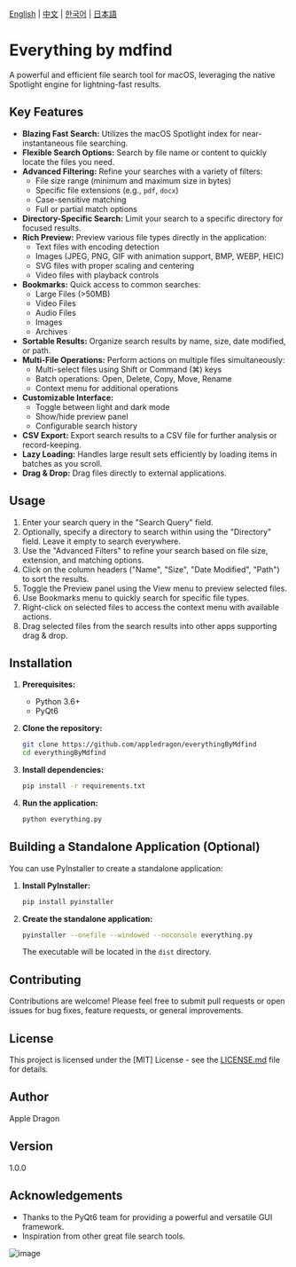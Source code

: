 [English](README.md) | [中文](README_CN.md) | [한국어](README_KO.md) | [日本語](README_JP.md)

# Everything by mdfind

A powerful and efficient file search tool for macOS, leveraging the native Spotlight engine for lightning-fast results.

## Key Features

*   **Blazing Fast Search:** Utilizes the macOS Spotlight index for near-instantaneous file searching.
*   **Flexible Search Options:** Search by file name or content to quickly locate the files you need.
*   **Advanced Filtering:** Refine your searches with a variety of filters:
    *   File size range (minimum and maximum size in bytes)
    *   Specific file extensions (e.g., `pdf`, `docx`)
    *   Case-sensitive matching
    *   Full or partial match options
*   **Directory-Specific Search:** Limit your search to a specific directory for focused results.
*   **Rich Preview:** Preview various file types directly in the application:
    *   Text files with encoding detection
    *   Images (JPEG, PNG, GIF with animation support, BMP, WEBP, HEIC)
    *   SVG files with proper scaling and centering
    *   Video files with playback controls
*   **Bookmarks:** Quick access to common searches:
    *   Large Files (>50MB)
    *   Video Files
    *   Audio Files
    *   Images
    *   Archives
*   **Sortable Results:** Organize search results by name, size, date modified, or path.
*   **Multi-File Operations:** Perform actions on multiple files simultaneously:
    *   Multi-select files using Shift or Command (⌘) keys
    *   Batch operations: Open, Delete, Copy, Move, Rename
    *   Context menu for additional operations
*   **Customizable Interface:**
    *   Toggle between light and dark mode
    *   Show/hide preview panel
    *   Configurable search history
*   **CSV Export:** Export search results to a CSV file for further analysis or record-keeping.
*   **Lazy Loading:** Handles large result sets efficiently by loading items in batches as you scroll.
*   **Drag & Drop:** Drag files directly to external applications.

## Usage

1.  Enter your search query in the "Search Query" field.
2.  Optionally, specify a directory to search within using the "Directory" field. Leave it empty to search everywhere.
3.  Use the "Advanced Filters" to refine your search based on file size, extension, and matching options.
4.  Click on the column headers ("Name", "Size", "Date Modified", "Path") to sort the results.
5.  Toggle the Preview panel using the View menu to preview selected files.
6.  Use Bookmarks menu to quickly search for specific file types.
7.  Right-click on selected files to access the context menu with available actions.
8.  Drag selected files from the search results into other apps supporting drag & drop.

## Installation

1.  **Prerequisites:**
    *   Python 3.6+
    *   PyQt6

2.  **Clone the repository:**

    ```bash
    git clone https://github.com/appledragon/everythingByMdfind
    cd everythingByMdfind
    ```

3.  **Install dependencies:**

    ```bash
    pip install -r requirements.txt
    ```

4.  **Run the application:**

    ```bash
    python everything.py
    ```

## Building a Standalone Application (Optional)

You can use PyInstaller to create a standalone application:

1.  **Install PyInstaller:**

    ```bash
    pip install pyinstaller
    ```

2.  **Create the standalone application:**

    ```bash
    pyinstaller --onefile --windowed --noconsole everything.py
    ```

    The executable will be located in the `dist` directory.

## Contributing

Contributions are welcome! Please feel free to submit pull requests or open issues for bug fixes, feature requests, or general improvements.

## License

This project is licensed under the [MIT] License - see the [LICENSE.md](LICENSE.md) file for details.

## Author

Apple Dragon

## Version

1.0.0

## Acknowledgements

*   Thanks to the PyQt6 team for providing a powerful and versatile GUI framework.
*   Inspiration from other great file search tools.

![image](https://github.com/user-attachments/assets/2b372510-ece7-44b6-ab4e-5a1898318517)

